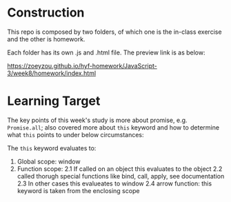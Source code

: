 # Construction
This repo is composed by two folders, of which one is the in-class exercise and the other is homework.

Each folder has its own .js and .html file. The preview link is as below:

https://zoeyzou.github.io/hyf-homework/JavaScript-3/week8/homework/index.html

# Learning Target
The key points of this week's study is more about promise, e.g. `Promise.all`; also covered more about `this` keyword and how to determine what `this` points to under below circumstances:

The `this` keyword evaluates to:
1. Global scope: window
2. Function scope: 
    2.1 If called on an object this evaluates to the object
    2.2 called thorugh special functions like bind, call, apply, see documentation
    2.3 In other cases this evalueates to window
    2.4 arrow function: this keyword is taken from the enclosing scope
